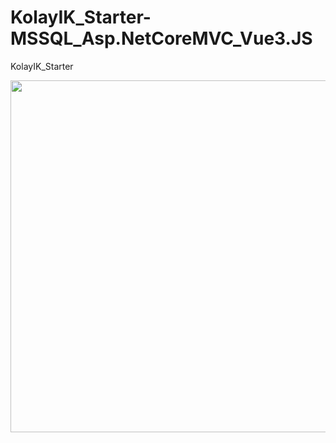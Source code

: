 # KolayIK_Starter-MSSQL_Asp.NetCoreMVC_Vue3.JS
KolayIK_Starter


<img src="https://i.hizliresim.com/mzmpn27.gif" width="1500" height="563" />
